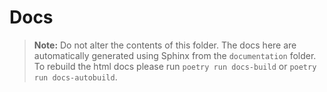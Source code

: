 # Docs

> **Note:** Do not alter the contents of this folder. The docs here are automatically
> generated using Sphinx from the `documentation` folder. To rebuild the html docs please run
> `poetry run docs-build` or `poetry run docs-autobuild`.

